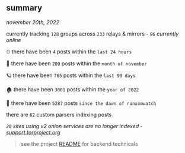 
## summary
_november 20th, 2022_

currently tracking `128` groups across `233` relays & mirrors - _`96` currently online_

⏲ there have been `4` posts within the `last 24 hours`

🦈 there have been `209` posts within the `month of november`

🪐 there have been `765` posts within the `last 90 days`

🏚 there have been `3001` posts within the `year of 2022`

🦕 there have been `5287` posts `since the dawn of ransomwatch`

there are `62` custom parsers indexing posts

_`20` sites using v2 onion services are no longer indexed - [support.torproject.org](https://support.torproject.org/onionservices/v2-deprecation/)_

> see the project [README](https://github.com/joshhighet/ransomwatch#ransomwatch--) for backend technicals
